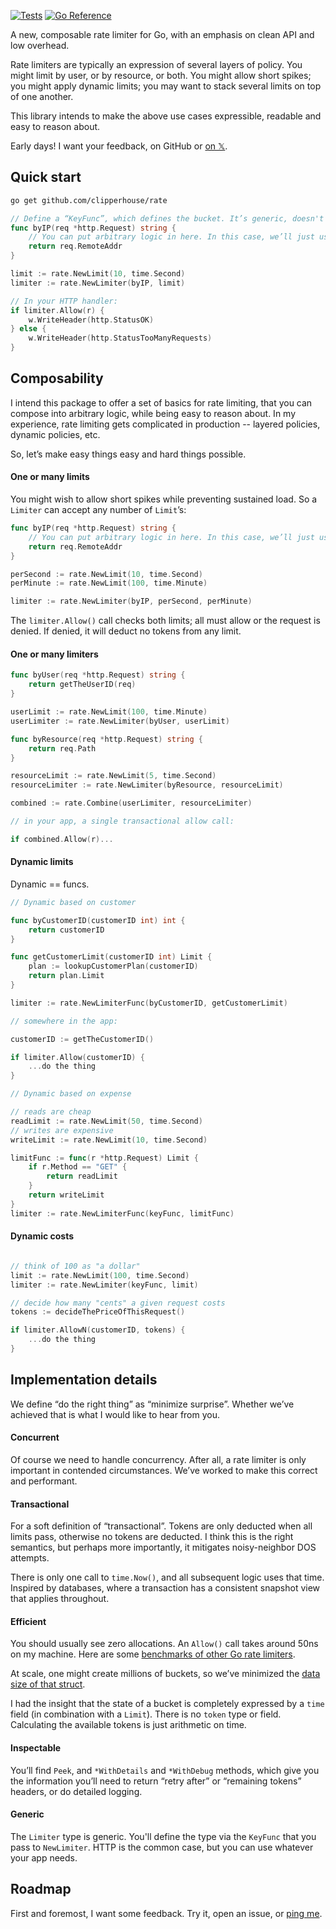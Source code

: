 [![Tests](https://github.com/clipperhouse/rate/actions/workflows/tests.yml/badge.svg)](https://github.com/clipperhouse/rate/actions/workflows/tests.yml) [![Go Reference](https://pkg.go.dev/badge/github.com/clipperhouse/rate.svg)](https://pkg.go.dev/github.com/clipperhouse/rate)

A new, composable rate limiter for Go, with an emphasis on clean API and low overhead.

Rate limiters are typically an expression of several layers of policy. You might limit by user, or by resource, or both. You might allow short spikes; you might apply dynamic limits; you may want to stack several limits on top of one another.

This library intends to make the above use cases expressible, readable and easy to reason about.

Early days! I want your feedback, on GitHub or [on 𝕏](https://x.com/clipperhouse).

## Quick start

```bash
go get github.com/clipperhouse/rate
```

```go
// Define a “KeyFunc”, which defines the bucket. It’s generic, doesn't have to be HTTP.
func byIP(req *http.Request) string {
    // You can put arbitrary logic in here. In this case, we’ll just use IP address.
    return req.RemoteAddr
}

limit := rate.NewLimit(10, time.Second)
limiter := rate.NewLimiter(byIP, limit)

// In your HTTP handler:
if limiter.Allow(r) {
    w.WriteHeader(http.StatusOK)
} else {
    w.WriteHeader(http.StatusTooManyRequests)
}
```

## Composability

I intend this package to offer a set of basics for rate limiting, that you can compose into
arbitrary logic, while being easy to reason about. In my experience, rate limiting gets complicated
in production -- layered policies, dynamic policies, etc.

So, let’s make easy things easy and hard things possible.

#### One or many limits

You might wish to allow short spikes while preventing sustained load. So a `Limiter`
can accept any number of `Limit`’s:

```go
func byIP(req *http.Request) string {
    // You can put arbitrary logic in here. In this case, we’ll just use IP address.
    return req.RemoteAddr
}

perSecond := rate.NewLimit(10, time.Second)
perMinute := rate.NewLimit(100, time.Minute)

limiter := rate.NewLimiter(byIP, perSecond, perMinute)
```

The `limiter.Allow()` call checks both limits; all must allow or the request is denied.
If denied, it will deduct no tokens from any limit.

#### One or many limiters

```go
func byUser(req *http.Request) string {
    return getTheUserID(req)
}

userLimit := rate.NewLimit(100, time.Minute)
userLimiter := rate.NewLimiter(byUser, userLimit)

func byResource(req *http.Request) string {
    return req.Path
}

resourceLimit := rate.NewLimit(5, time.Second)
resourceLimiter := rate.NewLimiter(byResource, resourceLimit)

combined := rate.Combine(userLimiter, resourceLimiter)

// in your app, a single transactional allow call:

if combined.Allow(r)...

```

#### Dynamic limits

Dynamic == funcs.

```go
// Dynamic based on customer

func byCustomerID(customerID int) int {
    return customerID
}

func getCustomerLimit(customerID int) Limit {
    plan := lookupCustomerPlan(customerID)
    return plan.Limit
}

limiter := rate.NewLimiterFunc(byCustomerID, getCustomerLimit)

// somewhere in the app:

customerID := getTheCustomerID()

if limiter.Allow(customerID) {
    ...do the thing
}
```

```go
// Dynamic based on expense

// reads are cheap
readLimit := rate.NewLimit(50, time.Second)
// writes are expensive
writeLimit := rate.NewLimit(10, time.Second)

limitFunc := func(r *http.Request) Limit {
    if r.Method == "GET" {
        return readLimit
    }
    return writeLimit
}
limiter := rate.NewLimiterFunc(keyFunc, limitFunc)
```

#### Dynamic costs

```go

// think of 100 as "a dollar"
limit := rate.NewLimit(100, time.Second)
limiter := rate.NewLimiter(keyFunc, limit)

// decide how many "cents" a given request costs
tokens := decideThePriceOfThisRequest()

if limiter.AllowN(customerID, tokens) {
    ...do the thing
}
```

## Implementation details

We define “do the right thing” as “minimize surprise”. Whether we’ve achieved
that is what I would like to hear from you.

#### Concurrent

Of course we need to handle concurrency. After all, a rate limiter is
only important in contended circumstances. We’ve worked to make this correct
and performant.

#### Transactional

For a soft definition of “transactional”. Tokens are only deducted when all
limits pass, otherwise no tokens are deducted. I think this is the right semantics,
but perhaps more importantly, it mitigates noisy-neighbor DOS attempts.

There is only one call to `time.Now()`, and all subsequent logic uses that time.
Inspired by databases, where a transaction has a consistent snapshot view that
applies throughout.

#### Efficient

You should usually see zero allocations. An `Allow()` call takes
around 50ns on my machine. Here are some
[benchmarks of other Go rate limiters](https://github.com/sethvargo/go-limiter#speed-and-performance).

At scale, one might create millions of buckets, so we’ve minimized the [data
size of that struct](https://github.com/clipperhouse/rate/blob/main/bucket.go).

I had the insight that the state of a bucket is completely expressed by a `time` field
(in combination with a `Limit`). There is no `token` type or field.
Calculating the available tokens is just arithmetic on time.

#### Inspectable

You’ll find `Peek`, and `*WithDetails` and `*WithDebug` methods, which give you the
information you’ll need to return “retry after” or “remaining tokens” headers, or do
detailed logging.

#### Generic

The `Limiter` type is generic. You'll define the type via the `KeyFunc` that you pass to `NewLimiter`.
HTTP is the common case, but you can use whatever your app needs.

## Roadmap

First and foremost, I want some feedback. Try it, open an issue, or [ping me](https://x.com/clipperhouse).
